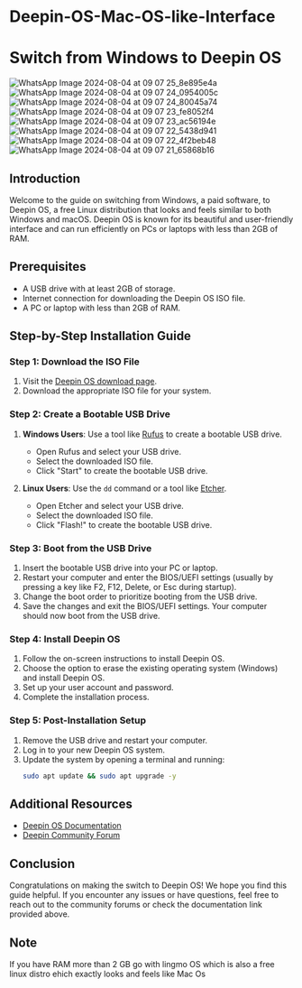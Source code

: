 # Deepin-OS-Mac-OS-like-Interface

# Switch from Windows to Deepin OS

![WhatsApp Image 2024-08-04 at 09 07 25_8e895e4a](https://github.com/user-attachments/assets/8f7ce163-8cdc-4e6e-b1e6-7de17464face)
![WhatsApp Image 2024-08-04 at 09 07 24_0954005c](https://github.com/user-attachments/assets/95d08c44-2ba5-44f4-8622-c8a0cbf5e648)
![WhatsApp Image 2024-08-04 at 09 07 24_80045a74](https://github.com/user-attachments/assets/b4b2ea14-a98d-426c-abe5-6961aaf19f42)
![WhatsApp Image 2024-08-04 at 09 07 23_fe8052f4](https://github.com/user-attachments/assets/91127cdb-50cc-4f23-9d3c-1b46aa1501b5)
![WhatsApp Image 2024-08-04 at 09 07 23_ac56194e](https://github.com/user-attachments/assets/c0084611-fe4d-43d8-b8bc-45b6b9fe7b5a)
![WhatsApp Image 2024-08-04 at 09 07 22_5438d941](https://github.com/user-attachments/assets/896d977c-d50a-48ab-bf7b-39f2db3d2c15)
![WhatsApp Image 2024-08-04 at 09 07 22_4f2beb48](https://github.com/user-attachments/assets/6c0edaa0-7d88-4c76-ad92-16de124300bd)
![WhatsApp Image 2024-08-04 at 09 07 21_65868b16](https://github.com/user-attachments/assets/2bd7584d-17fb-47cb-a84c-7fdc62a13dd3)


## Introduction

Welcome to the guide on switching from Windows, a paid software, to Deepin OS, a free Linux distribution that looks and feels similar to both Windows and macOS. Deepin OS is known for its beautiful and user-friendly interface and can run efficiently on PCs or laptops with less than 2GB of RAM.

## Prerequisites

- A USB drive with at least 2GB of storage.
- Internet connection for downloading the Deepin OS ISO file.
- A PC or laptop with less than 2GB of RAM.

## Step-by-Step Installation Guide

### Step 1: Download the ISO File

1. Visit the [Deepin OS download page](https://www.deepin.org/en/download/).
2. Download the appropriate ISO file for your system.

### Step 2: Create a Bootable USB Drive

1. **Windows Users**: Use a tool like [Rufus](https://rufus.ie/) to create a bootable USB drive.
   - Open Rufus and select your USB drive.
   - Select the downloaded ISO file.
   - Click "Start" to create the bootable USB drive.

2. **Linux Users**: Use the `dd` command or a tool like [Etcher](https://www.balena.io/etcher/).
   - Open Etcher and select your USB drive.
   - Select the downloaded ISO file.
   - Click "Flash!" to create the bootable USB drive.

### Step 3: Boot from the USB Drive

1. Insert the bootable USB drive into your PC or laptop.
2. Restart your computer and enter the BIOS/UEFI settings (usually by pressing a key like F2, F12, Delete, or Esc during startup).
3. Change the boot order to prioritize booting from the USB drive.
4. Save the changes and exit the BIOS/UEFI settings. Your computer should now boot from the USB drive.

### Step 4: Install Deepin OS

1. Follow the on-screen instructions to install Deepin OS.
2. Choose the option to erase the existing operating system (Windows) and install Deepin OS.
3. Set up your user account and password.
4. Complete the installation process.

### Step 5: Post-Installation Setup

1. Remove the USB drive and restart your computer.
2. Log in to your new Deepin OS system.
3. Update the system by opening a terminal and running:
   ```sh
   sudo apt update && sudo apt upgrade -y
   ```

## Additional Resources

- [Deepin OS Documentation](https://wiki.deepin.org/)
- [Deepin Community Forum](https://bbs.deepin.org/en)

## Conclusion

Congratulations on making the switch to Deepin OS! We hope you find this guide helpful. If you encounter any issues or have questions, feel free to reach out to the community forums or check the documentation link provided above.

## Note 

If you have RAM more than 2 GB go with lingmo OS which is also a free linux distro ehich exactly looks and feels like Mac Os
